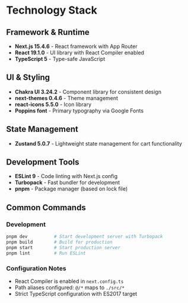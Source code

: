 # Technology Stack

## Framework & Runtime
- **Next.js 15.4.6** - React framework with App Router
- **React 19.1.0** - UI library with React Compiler enabled
- **TypeScript 5** - Type-safe JavaScript

## UI & Styling
- **Chakra UI 3.24.2** - Component library for consistent design
- **next-themes 0.4.6** - Theme management
- **react-icons 5.5.0** - Icon library
- **Poppins font** - Primary typography via Google Fonts

## State Management
- **Zustand 5.0.7** - Lightweight state management for cart functionality

## Development Tools
- **ESLint 9** - Code linting with Next.js config
- **Turbopack** - Fast bundler for development
- **pnpm** - Package manager (based on lock file)

## Common Commands

### Development
```bash
pnpm dev          # Start development server with Turbopack
pnpm build        # Build for production
pnpm start        # Start production server
pnpm lint         # Run ESLint
```

### Configuration Notes
- React Compiler is enabled in `next.config.ts`
- Path aliases configured: `@/*` maps to `./src/*`
- Strict TypeScript configuration with ES2017 target